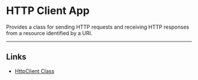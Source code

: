 # HTTP Client App
Provides a class for sending HTTP requests and receiving HTTP responses from a resource identified by a URI.

---
## Links
- [HttpClient Class](https://docs.microsoft.com/en-us/dotnet/api/system.net.http.httpclient?view=net-6.0)